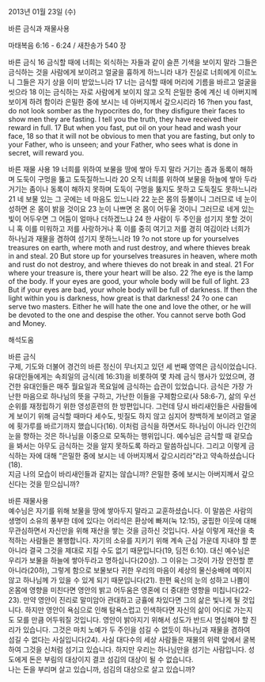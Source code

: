 2013년 01월 23일 (수)

바른 금식과 재물사용



마태복음 6:16 - 6:24 / 새찬송가 540 장


바른 금식
16 금식할 때에 너희는 외식하는 자들과 같이 슬픈 기색을 보이지 말라 그들은 금식하는 것을 사람에게 보이려고 얼굴을 흉하게 하느니라 내가 진실로 너희에게 이르노니 그들은 자기 상을 이미 받았느니라 17 너는 금식할 때에 머리에 기름을 바르고 얼굴을 씻으라 18 이는 금식하는 자로 사람에게 보이지 않고 오직 은밀한 중에 계신 네 아버지께 보이게 하려 함이라 은밀한 중에 보시는 네 아버지께서 갚으시리라
16 ?hen you fast, do not look somber as the hypocrites do, for they disfigure their faces to show men they are fasting. I tell you the truth, they have received their reward in full. 17 But when you fast, put oil on your head and wash your face, 18 so that it will not be obvious to men that you are fasting, but only to your Father, who is unseen; and your Father, who sees what is done in secret, will reward you.   

바른 재물 사용
19 너희를 위하여 보물을 땅에 쌓아 두지 말라 거기는 좀과 동록이 해하며 도둑이 구멍을 뚫고 도둑질하느니라 20 오직 너희를 위하여 보물을 하늘에 쌓아 두라 거기는 좀이나 동록이 해하지 못하며 도둑이 구멍을 뚫지도 못하고 도둑질도 못하느니라 21 네 보물 있는 그 곳에는 네 마음도 있느니라 22 눈은 몸의 등불이니 그러므로 네 눈이 성하면 온 몸이 밝을 것이요 23 눈이 나쁘면 온 몸이 어두울 것이니 그러므로 네게 있는 빛이 어두우면 그 어둠이 얼마나 더하겠느냐 24 한 사람이 두 주인을 섬기지 못할 것이니 혹 이를 미워하고 저를 사랑하거나 혹 이를 중히 여기고 저를 경히 여김이라 너희가 하나님과 재물을 겸하여 섬기지 못하느니라
19 ?o not store up for yourselves treasures on earth, where moth and rust destroy, and where thieves break in and steal. 20 But store up for yourselves treasures in heaven, where moth and rust do not destroy, and where thieves do not break in and steal. 21 For where your treasure is, there your heart will be also. 22 ?he eye is the lamp of the body. If your eyes are good, your whole body will be full of light. 23 But if your eyes are bad, your whole body will be full of darkness. If then the light within you is darkness, how great is that darkness! 24 ?o one can serve two masters. Either he will hate the one and love the other, or he will be devoted to the one and despise the other. You cannot serve both God and Money.

해석도움





바른 금식  
구제, 기도와 더불어 경건의 바른 정신이 무너지고 있던 세 번째 영역은 금식이었습니다. 유대인들에게는 속죄일의 금식(레 16:31)을 비롯하여 몇 차례 금식 행사가 있었으며, 경건한 유대인들은 매주 월요일과 목요일에 금식하는 습관이 있었습니다. 금식은 가장 가난한 마음으로 하나님의 뜻을 구하고, 가난한 이들을 구제함으로(사 58:6-7), 삶의 우선순위를 재정립하기 위한 영성훈련의 한 방편입니다. 그런데 당시 바리새인들은 사람들에게 보이기 위해 금식할 때마다 세수도, 빗질도 하지 않고 심지어 창백하게 보이려고 얼굴에 횟가루를 바르기까지 했습니다(16). 이처럼 금식을 하면서도 하나님이 아니라 인간의 눈을 향하는 것은 하나님을 이중으로 모독하는 행위입니다. 예수님은 금식할 때 겉모습을 봐서는 아무도 금식하는 것을 알지 못하도록 하라고 말씀하십니다. 그리고 이렇게 금식하는 자에 대해 “은밀한 중에 보시는 네 아버지께서 갚으시리라”라고 약속하셨습니다(18).  
지금 나의 모습이 바리새인들과 같지는 않습니까? 은밀한 중에 보시는 아버지께서 갚으신다는 것을 믿으십니까?

바른 재물사용  
예수님은 자기를 위해 보물을 땅에 쌓아두지 말라고 교훈하셨습니다. 이 말씀은 사람의 생명이 소유의 풍부한 데에 있다는 어리석은 환상에 빠져(눅 12:15), 궁핍한 이웃에 대해 무관심하면서 자신만을 위해 재산을 쌓는 것을 금하신 것입니다. 사실 이렇게 재산을 축적하는 사람들은 불행합니다. 자기의 소유를 지키기 위해 계속 근심 가운데 지내야 할 뿐 아니라 결국 그것을 제대로 지킬 수도 없기 때문입니다(19, 딤전 6:10). 대신 예수님은 우리가 보물을 하늘에 쌓아두라고 명하십니다(20상). 그 이유는 그것이 가장 안전할 뿐 아니라(20하), 그렇게 함으로 보물보다 귀한 우리의 마음이 세상의 물신숭배에 메이지 않고 하나님께 가 있을 수 있게 되기 때문입니다(21). 한편 육신의 눈의 성하고 나쁨이 온몸에 영향을 미친다면 영안의 밝고 어두움은 영혼에 더 중대한 영향을 미칩니다(22-23). 만약 영안이 진리로 말미암아 관대하고 긍휼에 차있다면 그의 삶은 빛나게 될 것입니다. 하지만 영안이 욕심으로 인해 탐욕스럽고 인색하다면 자신의 삶이 어디로 가는지도 모를 만큼 어두워질 것입니다. 영안이 밝아지기 위해서 성도가 반드시 명심해야 할 진리가 있습니다. 그것은 마치 노예가 두 주인을 섬길 수 없듯이 하나님과 재물을 겸하여 섬길 수 없다는 사실입니다(24). 사실 대다수의 세상 사람들은 재물의 위력 앞에서 굴복하여 그것을 신처럼 섬기고 있습니다. 하지만 우리는 하나님만을 섬기는 사람입니다. 성도에게 돈은 부림의 대상이지 결코 섬김의 대상이 될 수 없습니다.   
나는 돈을 부리며 살고 있습니까, 섬김의 대상으로 살고 있습니까?